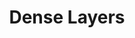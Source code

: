 ---
title: "Dense Layers"

categories: ['']

tags: ['Dense', 'Layers']

arabic: ['طبقات كثيفة']

publishers: ['معجم مصطلحات التعلم الآلي والتعلم العميق وعلم البيانات']

types: "word"

slug: ""
---